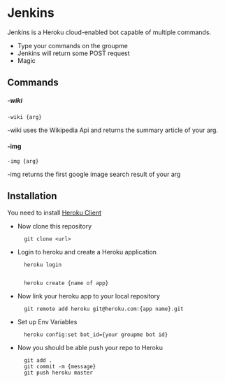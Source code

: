 # Jenkins

Jenkins is a Heroku cloud-enabled bot capable of multiple commands.

  - Type your commands on the groupme
  - Jenkins will return some POST request
  - Magic

## Commands
##### -wiki


    -wiki {arg}

-wiki uses the Wikipedia Api and returns the summary article of your arg.


#### -img

    -img {arg}

-img returns the first google image search result of your arg

## Installation
You need to install [Heroku Client](https://devcenter.heroku.com/articles/getting-started-with-python)

* Now clone this repository


        git clone <url>


* Login to heroku and create a Heroku application


        heroku login  


        heroku create {name of app}


* Now link your heroku app to your local repository


        git remote add heroku git@heroku.com:{app name}.git


* Set up Env Variables


        heroku config:set bot_id={your groupme bot id}


* Now you should be able push your repo to Heroku


        git add .
        git commit -m {message}
        git push heroku master
